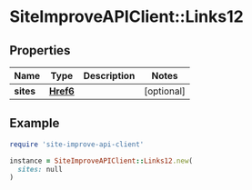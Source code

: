 # SiteImproveAPIClient::Links12

## Properties

| Name | Type | Description | Notes |
| ---- | ---- | ----------- | ----- |
| **sites** | [**Href6**](Href6.md) |  | [optional] |

## Example

```ruby
require 'site-improve-api-client'

instance = SiteImproveAPIClient::Links12.new(
  sites: null
)
```

